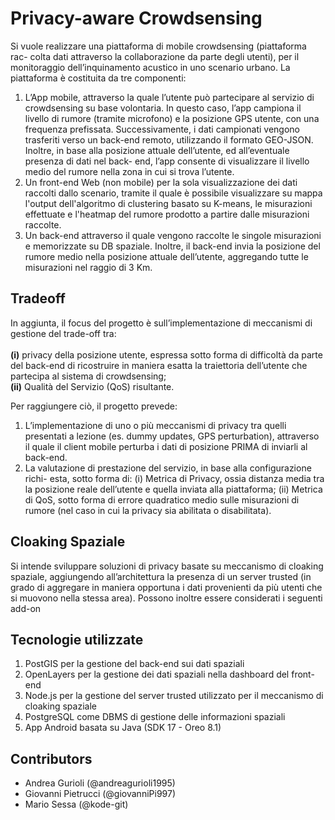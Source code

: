 # Privacy-aware Crowdsensing

Si vuole realizzare una piattaforma di mobile crowdsensing (piattaforma rac- colta dati attraverso la collaborazione da parte degli utenti), per il monitoraggio dell’inquinamento acustico in uno scenario urbano. La piattaforma è costituita da tre componenti:

1. L’App mobile, attraverso la quale l’utente può partecipare al servizio di crowdsensing su base volontaria. In questo caso, l’app campiona il livello di rumore (tramite microfono) e la posizione GPS utente, con una frequenza prefissata. Successivamente, i dati campionati vengono trasferiti verso un back-end remoto, utilizzando il formato GEO-JSON. Inoltre, in base alla posizione attuale dell’utente, ed all’eventuale presenza di dati nel back- end, l’app consente di visualizzare il livello medio del rumore nella zona in cui si trova l’utente.
2. Un front-end Web (non mobile) per la sola visualizzazione dei dati raccolti dallo scenario, tramite il quale è possibile visualizzare su mappa l'output dell'algoritmo di clustering basato su K-means, le misurazioni effettuate e l'heatmap del rumore prodotto a partire dalle misurazioni raccolte.
3. Un back-end attraverso il quale vengono raccolte le singole misurazioni e memorizzate su DB spaziale. Inoltre, il back-end invia la posizione del rumore medio nella posizione attuale dell’utente, aggregando tutte le misurazioni nel raggio di 3 Km.

## Tradeoff

In aggiunta, il focus del progetto è sull’implementazione di meccanismi di gestione del trade-off tra: <br><br>
<b>(i)</b> privacy della posizione utente, espressa sotto forma di difficoltà da parte del back-end di ricostruire in maniera esatta la traiettoria dell’utente che partecipa al sistema di crowdsensing; <br>
<b>(ii)</b> Qualità del Servizio (QoS) risultante.

Per raggiungere ciò, il progetto prevede:
1. L’implementazione di uno o più meccanismi di privacy tra quelli presentati a lezione (es. dummy updates, GPS perturbation), attraverso il quale il client mobile perturba i dati di posizione PRIMA di inviarli al back-end.
2. La valutazione di prestazione del servizio, in base alla configurazione richi- esta, sotto forma di: (i) Metrica di Privacy, ossia distanza media tra la posizione reale dell’utente e quella inviata alla piattaforma; (ii) Metrica di QoS, sotto forma di errore quadratico medio sulle misurazioni di rumore (nel caso in cui la privacy sia abilitata o disabilitata).

## Cloaking Spaziale
Si intende sviluppare soluzioni di privacy basate su meccanismo di cloaking spaziale, aggiungendo all’architettura la presenza di un server trusted (in grado di aggregare in maniera opportuna i dati provenienti da più utenti che si muovono nella stessa area). Possono inoltre essere considerati i seguenti add-on

## Tecnologie utilizzate

1. PostGIS per la gestione del back-end sui dati spaziali
2. OpenLayers per la gestione dei dati spaziali nella dashboard del front-end
3. Node.js per la gestione del server trusted utilizzato per il meccanismo di cloaking spaziale
4. PostgreSQL come DBMS di gestione delle informazioni spaziali
5. App Android basata su Java (SDK 17 -  Oreo 8.1)

## Contributors
- Andrea Gurioli (@andreagurioli1995)
- Giovanni Pietrucci (@giovanniPi997)
- Mario Sessa (@kode-git)

